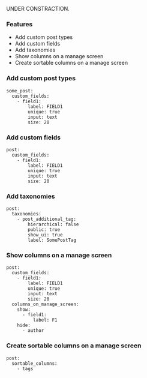 UNDER CONSTRACTION.

### Features

* Add custom post types
* Add custom fields
* Add taxonomies
* Show columns on a manage screen
* Create sortable columns on a manage screen

### Add custom post types

    some_post:
      custom_fields:
        - field1:
            label: FIELD1
            unique: true
            input: text
            size: 20

### Add custom fields

    post:
      custom_fields:
        - field1:
            label: FIELD1
            unique: true
            input: text
            size: 20

### Add taxonomies

    post:
      taxonomies:
        - post_additional_tag:
            hierarchical: false
            public: true
            show_ui: true
            label: SomePostTag

### Show columns on a manage screen

    post:
      custom_fields:
        - field1:
            label: FIELD1
            unique: true
            input: text
            size: 20
      columns_on_manage_screen:
        show:
          - field1:
              label: F1
        hide:
          - author

### Create sortable columns on a manage screen

    post:
      sortable_columns:
        - tags
